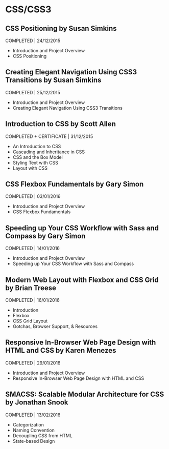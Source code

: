 # CSS/CSS3

## CSS Positioning by Susan Simkins
COMPLETED | 24/12/2015

- Introduction and Project Overview
- CSS Positioning

## Creating Elegant Navigation Using CSS3 Transitions by Susan Simkins
COMPLETED | 25/12/2015

- Introduction and Project Overview
- Creating Elegant Navigation Using CSS3 Transitions

## Introduction to CSS by Scott Allen
COMPLETED + CERTIFICATE | 31/12/2015

- An Introduction to CSS
- Cascading and Inheritance in CSS
- CSS and the Box Model
- Styling Text with CSS
- Layout with CSS

## CSS Flexbox Fundamentals by Gary Simon
COMPLETED | 03/01/2016

- Introduction and Project Overview
- CSS Flexbox Fundamentals

## Speeding up Your CSS Workflow with Sass and Compass by Gary Simon
COMPLETED | 14/01/2016

- Introduction and Project Overview
- Speeding up Your CSS Workflow with Sass and Compass

## Modern Web Layout with Flexbox and CSS Grid by Brian Treese
COMPLETED | 16/01/2016

- Introduction
- Flexbox
- CSS Grid Layout
- Gotchas, Browser Support, & Resources

## Responsive In-Browser Web Page Design with HTML and CSS by Karen Menezes
COMPLETED | 29/01/2016

- Introduction and Project Overview
- Responsive In-Browser Web Page Design with HTML and CSS

## SMACSS: Scalable Modular Architecture for CSS by Jonathan Snook
COMPLETED | 13/02/2016

- Categorization
- Naming Convention
- Decoupling CSS from HTML
- State-based Design
